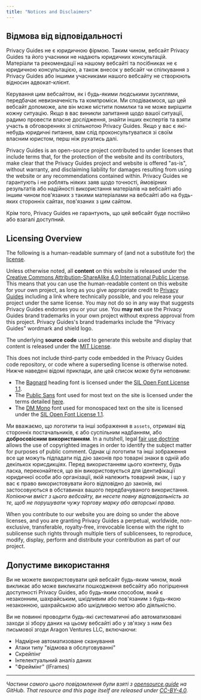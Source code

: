 ```yaml
---
title: "Notices and Disclaimers"
---
```


## Відмова від відповідальності

Privacy Guides не є юридичною фірмою. Таким чином, вебсайт Privacy Guides та його учасники не надають юридичних консультацій. Матеріали та рекомендації на нашому вебсайті та посібниках не є юридичною консультацією, а також внесок у вебсайт чи спілкування з Privacy Guides або іншими учасниками нашого вебсайту не створюють відносин адвокат-клієнт.

Керування цим вебсайтом, як і будь-якими людськими зусиллями, передбачає невизначеність та компроміси. Ми сподіваємося, що цей вебсайт допоможе, але він може містити помилки та не може вирішити кожну ситуацію. Якщо в вас виникли запитання щодо вашої ситуації, радимо провести власне дослідження, знайти інших експертів та взяти участь в обговореннях зі спільнотою Privacy Guides. Якщо у вас є які-небудь юридичні питання, вам слід проконсультуватися зі своїм власним юристом, перш ніж рухатись далі.

Privacy Guides is an open-source project contributed to under licenses that include terms that, for the protection of the website and its contributors, make clear that the Privacy Guides project and website is offered "as-is", without warranty, and disclaiming liability for damages resulting from using the website or any recommendations contained within. Privacy Guides не гарантують і не роблять ніяких заяв щодо точності, ймовірних результатів або надійності використання матеріалів на вебсайті або іншим чином пов'язаних з такими матеріалами на вебсайті або на будь-яких сторонніх сайтах, пов'язаних з цим сайтом.

Крім того, Privacy Guides не гарантують, що цей вебсайт буде постійно або взагалі доступний.

## Licensing Overview

<div class="admonition danger" markdown>

The following is a human-readable summary of (and not a substitute for) the [license](/license).

</div>

Unless otherwise noted, all **content** on this website is released under the [Creative Commons Attribution-ShareAlike 4.0 International Public License](https://github.com/privacyguides/privacyguides.org/tree/main/LICENSE). This means that you can use the human-readable content on this website for your own project, as long as you give appropriate credit to [Privacy Guides](https://www.privacyguides.org) including a link where technically possible, and you release your project under the same license. You may not do so in any way that suggests Privacy Guides endorses you or your use. You **may not** use the Privacy Guides brand trademarks in your own project without express approval from this project. Privacy Guides's brand trademarks include the "Privacy Guides" wordmark and shield logo.

The underlying **source code** used to generate this website and display that content is released under the [MIT License](https://github.com/privacyguides/privacyguides.org/tree/main/LICENSE-CODE).

This does not include third-party code embedded in the Privacy Guides code repository, or code where a superseding license is otherwise noted. Нижче наведені відомі приклади, але цей список може бути неповним:

* The [Bagnard](https://github.com/privacyguides/brand/tree/67166ed8b641d8ac1837d0b75329e02ed4056704/fonts/Bagnard) heading font is licensed under the [SIL Open Font License 1.1](https://github.com/privacyguides/brand/blob/67166ed8b641d8ac1837d0b75329e02ed4056704/fonts/Bagnard/LICENSE.txt).
* The [Public Sans](https://github.com/privacyguides/brand/tree/67166ed8b641d8ac1837d0b75329e02ed4056704/fonts/Public%20Sans) font used for most text on the site is licensed under the terms detailed [here](https://github.com/privacyguides/brand/blob/67166ed8b641d8ac1837d0b75329e02ed4056704/fonts/Public%20Sans/LICENSE.txt).
* The [DM Mono](https://github.com/privacyguides/brand/tree/67166ed8b641d8ac1837d0b75329e02ed4056704/fonts/DM%20Mono) font used for monospaced text on the site is licensed under the [SIL Open Font License 1.1](https://github.com/privacyguides/brand/blob/67166ed8b641d8ac1837d0b75329e02ed4056704/fonts/DM%20Mono/LICENSE.txt).

Ми вважаємо, що логотипи та інші зображення в `assets`, отримані від сторонніх постачальників, є або суспільним надбанням, або **добросовісним використанням**. In a nutshell, legal [fair use doctrine](https://copyright.gov/fair-use/more-info.html) allows the use of copyrighted images in order to identify the subject matter for purposes of public comment. Однак ці логотипи та інші зображення все ще можуть підпадати під дію законів про товарні знаки в одній або декількох юрисдикціях. Перед використанням цього контенту, будь ласка, переконайтеся, що він використовується для ідентифікації юридичної особи або організації, якій належить товарний знак, і що у вас є право використовувати його відповідно до законів, які застосовуються в обставинах вашого передбачуваного використання. *Копіюючи вміст з цього вебсайту, ви несете повну відповідальність за те, щоб не порушувати чужу торгову марку або авторські права.*

When you contribute to our website you are doing so under the above licenses, and you are granting Privacy Guides a perpetual, worldwide, non-exclusive, transferable, royalty-free, irrevocable license with the right to sublicense such rights through multiple tiers of sublicensees, to reproduce, modify, display, perform and distribute your contribution as part of our project.

## Допустиме використання

Ви не можете використовувати цей вебсайт будь-яким чином, який викликає або може викликати пошкодження вебсайту або погіршення доступності Privacy Guides, або будь-яким способом, який є незаконним, шахрайським, шкідливим або пов'язаним з будь-якою незаконною, шахрайською або шкідливою метою або діяльністю.

Ви не повинні проводити будь-які систематичні або автоматизовані заходи зі збору даних на цьому вебсайті або у зв'язку з ним без письмової згоди Aragon Ventures LLC, включаючи:

* Надмірне автоматизоване сканування
* Атаки типу "відмова в обслуговуванні"
* Скрейпінг
* Інтелектуальний аналіз даних
* "Фреймінг" (IFrames)

---

*Частини самого цього повідомлення були взяті з [opensource.guide](https://github.com/github/opensource.guide/blob/master/notices.md) на GitHub. That resource and this page itself are released under [CC-BY-4.0](https://creativecommons.org/licenses/by-sa/4.0).*
